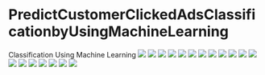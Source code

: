 # PredictCustomerClickedAdsClassificationbyUsingMachineLearning
Classification Using Machine Learning
![](https://github.com/bachtiar09/PredictCustomerClickedAdsClassificationbyUsingMachineLearning/blob/main/Predict_Clicked_Ads_Customer_Classification_by_Using_Machine_Learning%20(1)/Slide1.PNG)
![](https://github.com/bachtiar09/PredictCustomerClickedAdsClassificationbyUsingMachineLearning/blob/main/Predict_Clicked_Ads_Customer_Classification_by_Using_Machine_Learning%20(1)/Slide2.PNG)
![](https://github.com/bachtiar09/PredictCustomerClickedAdsClassificationbyUsingMachineLearning/blob/main/Predict_Clicked_Ads_Customer_Classification_by_Using_Machine_Learning%20(1)/Slide3.PNG)
![](https://github.com/bachtiar09/PredictCustomerClickedAdsClassificationbyUsingMachineLearning/blob/main/Predict_Clicked_Ads_Customer_Classification_by_Using_Machine_Learning%20(1)/Slide4.PNG)
![](https://github.com/bachtiar09/PredictCustomerClickedAdsClassificationbyUsingMachineLearning/blob/main/Predict_Clicked_Ads_Customer_Classification_by_Using_Machine_Learning%20(1)/Slide5.PNG)
![](https://github.com/bachtiar09/PredictCustomerClickedAdsClassificationbyUsingMachineLearning/blob/main/Predict_Clicked_Ads_Customer_Classification_by_Using_Machine_Learning%20(1)/Slide6.PNG)
![](https://github.com/bachtiar09/PredictCustomerClickedAdsClassificationbyUsingMachineLearning/blob/main/Predict_Clicked_Ads_Customer_Classification_by_Using_Machine_Learning%20(1)/Slide7.PNG)
![](https://github.com/bachtiar09/PredictCustomerClickedAdsClassificationbyUsingMachineLearning/blob/main/Predict_Clicked_Ads_Customer_Classification_by_Using_Machine_Learning%20(1)/Slide8.PNG)
![](https://github.com/bachtiar09/PredictCustomerClickedAdsClassificationbyUsingMachineLearning/blob/main/Predict_Clicked_Ads_Customer_Classification_by_Using_Machine_Learning%20(1)/Slide9.PNG)
![](https://github.com/bachtiar09/PredictCustomerClickedAdsClassificationbyUsingMachineLearning/blob/main/Predict_Clicked_Ads_Customer_Classification_by_Using_Machine_Learning%20(1)/Slide10.PNG)
![](https://github.com/bachtiar09/PredictCustomerClickedAdsClassificationbyUsingMachineLearning/blob/main/Predict_Clicked_Ads_Customer_Classification_by_Using_Machine_Learning%20(1)/Slide11.PNG)
![](https://github.com/bachtiar09/PredictCustomerClickedAdsClassificationbyUsingMachineLearning/blob/main/Predict_Clicked_Ads_Customer_Classification_by_Using_Machine_Learning%20(1)/Slide12.PNG)
![](https://github.com/bachtiar09/PredictCustomerClickedAdsClassificationbyUsingMachineLearning/blob/main/Predict_Clicked_Ads_Customer_Classification_by_Using_Machine_Learning%20(1)/Slide13.PNG)
![](https://github.com/bachtiar09/PredictCustomerClickedAdsClassificationbyUsingMachineLearning/blob/main/Predict_Clicked_Ads_Customer_Classification_by_Using_Machine_Learning%20(1)/Slide14.PNG)
![](https://github.com/bachtiar09/PredictCustomerClickedAdsClassificationbyUsingMachineLearning/blob/main/Predict_Clicked_Ads_Customer_Classification_by_Using_Machine_Learning%20(1)/Slide15.PNG)
![](https://github.com/bachtiar09/PredictCustomerClickedAdsClassificationbyUsingMachineLearning/blob/main/Predict_Clicked_Ads_Customer_Classification_by_Using_Machine_Learning%20(1)/Slide16.PNG)
![](https://github.com/bachtiar09/PredictCustomerClickedAdsClassificationbyUsingMachineLearning/blob/main/Predict_Clicked_Ads_Customer_Classification_by_Using_Machine_Learning%20(1)/Slide17.PNG)
![](https://github.com/bachtiar09/PredictCustomerClickedAdsClassificationbyUsingMachineLearning/blob/main/Predict_Clicked_Ads_Customer_Classification_by_Using_Machine_Learning%20(1)/Slide18.PNG)
![](https://github.com/bachtiar09/PredictCustomerClickedAdsClassificationbyUsingMachineLearning/blob/main/Predict_Clicked_Ads_Customer_Classification_by_Using_Machine_Learning%20(1)/Slide19.PNG)
